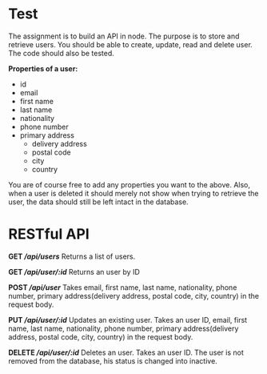 # Test

The assignment is to build an API in node. The purpose is to store and retrieve users. You should be able to create, update, read and delete user. The code should also be tested.

__Properties of a user:__
* id
* email
* first name
* last name
* nationality
* phone number
* primary address
	* delivery address
	* postal code
	* city
	* country

You are of course free to add any properties you want to the above. Also, when a user is deleted it should merely not show when trying to retrieve the user, the data should still be left intact in the database.



# RESTful API


__GET */api/users*__
	Returns a list of users.

__GET */api/user/:id*__
	Returns an user by ID

__POST */api/user*__
	Takes email, first name, last name, nationality, phone number, primary address(delivery address, postal code, city,	country) in the request body.

__PUT */api/user/:id*__
	Updates an existing user. Takes an user ID, email, first name, last name, nationality, phone number, primary address(delivery address, postal code, city, country) in the request body.

__DELETE */api/user/:id*__
	Deletes an user. Takes an user ID. The user is not removed from the database, his status is changed into inactive.